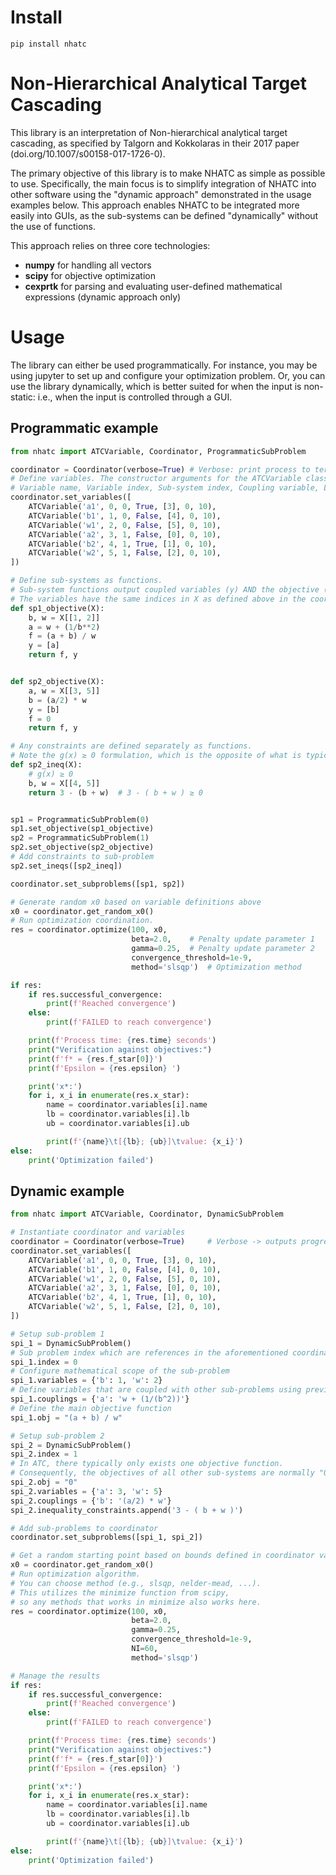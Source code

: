 # Install
```pip install nhatc```

# Non-Hierarchical Analytical Target Cascading
This library is an interpretation of Non-hierarchical analytical target cascading,
as specified by Talgorn and Kokkolaras in their 2017 paper 
(doi.org/10.1007/s00158-017-1726-0).

The primary objective of this library is to make NHATC as simple as possible to use. 
Specifically, the main focus is to simplify integration of NHATC into other 
software using the "dynamic approach" demonstrated in the usage examples below. 
This approach enables NHATC to be integrated more easily into GUIs, as the sub-systems
can be defined "dynamically" without the use of functions.

This approach relies on three core technologies: 
- **numpy** for handling all vectors
- **scipy** for objective optimization
- **cexprtk** for parsing and evaluating user-defined mathematical expressions (dynamic approach only)

# Usage
The library can either be used programmatically. For instance, you may be using jupyter to 
set up and configure your optimization problem. Or, you can use the library dynamically, which is better suited for
when the input is non-static: i.e., when the input is controlled through a GUI.


## Programmatic example

```python
from nhatc import ATCVariable, Coordinator, ProgrammaticSubProblem

coordinator = Coordinator(verbose=True) # Verbose: print process to terminal
# Define variables. The constructor arguments for the ATCVariable class are:
# Variable name, Variable index, Sub-system index, Coupling variable, Lower bound, Upper bound
coordinator.set_variables([
    ATCVariable('a1', 0, 0, True, [3], 0, 10),
    ATCVariable('b1', 1, 0, False, [4], 0, 10),
    ATCVariable('w1', 2, 0, False, [5], 0, 10),
    ATCVariable('a2', 3, 1, False, [0], 0, 10),
    ATCVariable('b2', 4, 1, True, [1], 0, 10),
    ATCVariable('w2', 5, 1, False, [2], 0, 10),
])

# Define sub-systems as functions. 
# Sub-system functions output coupled variables (y) AND the objective (f)
# The variables have the same indices in X as defined above in the coordinator variable list 
def sp1_objective(X):
    b, w = X[[1, 2]]
    a = w + (1/b**2)
    f = (a + b) / w
    y = [a]
    return f, y


def sp2_objective(X):
    a, w = X[[3, 5]]
    b = (a/2) * w
    y = [b]
    f = 0
    return f, y

# Any constraints are defined separately as functions. 
# Note the g(x) ≥ 0 formulation, which is the opposite of what is typically used in Matlab
def sp2_ineq(X):
    # g(x) ≥ 0
    b, w = X[[4, 5]]
    return 3 - (b + w)  # 3 - ( b + w ) ≥ 0


sp1 = ProgrammaticSubProblem(0)
sp1.set_objective(sp1_objective)
sp2 = ProgrammaticSubProblem(1)
sp2.set_objective(sp2_objective)
# Add constraints to sub-problem
sp2.set_ineqs([sp2_ineq])

coordinator.set_subproblems([sp1, sp2])

# Generate random x0 based on variable definitions above
x0 = coordinator.get_random_x0()
# Run optimization coordination.
res = coordinator.optimize(100, x0,
                           beta=2.0,    # Penalty update parameter 1
                           gamma=0.25,  # Penalty update parameter 2
                           convergence_threshold=1e-9, 
                           method='slsqp')  # Optimization method

if res:
    if res.successful_convergence:
        print(f'Reached convergence')
    else:
        print(f'FAILED to reach convergence')

    print(f'Process time: {res.time} seconds')
    print("Verification against objectives:")
    print(f'f* = {res.f_star[0]}')
    print(f'Epsilon = {res.epsilon} ')

    print('x*:')
    for i, x_i in enumerate(res.x_star):
        name = coordinator.variables[i].name
        lb = coordinator.variables[i].lb
        ub = coordinator.variables[i].ub

        print(f'{name}\t[{lb}; {ub}]\tvalue: {x_i}')
else:
    print('Optimization failed')

```

## Dynamic example

```python
from nhatc import ATCVariable, Coordinator, DynamicSubProblem

# Instantiate coordinator and variables
coordinator = Coordinator(verbose=True)     # Verbose -> outputs progress
coordinator.set_variables([
    ATCVariable('a1', 0, 0, True, [3], 0, 10),
    ATCVariable('b1', 1, 0, False, [4], 0, 10),
    ATCVariable('w1', 2, 0, False, [5], 0, 10),
    ATCVariable('a2', 3, 1, False, [0], 0, 10),
    ATCVariable('b2', 4, 1, True, [1], 0, 10),
    ATCVariable('w2', 5, 1, False, [2], 0, 10),
])

# Setup sub-problem 1
spi_1 = DynamicSubProblem()
# Sub problem index which are references in the aforementioned coordinator variables 
spi_1.index = 0
# Configure mathematical scope of the sub-problem
spi_1.variables = {'b': 1, 'w': 2}
# Define variables that are coupled with other sub-problems using previously defined variables
spi_1.couplings = {'a': 'w + (1/(b^2))'}
# Define the main objective function
spi_1.obj = "(a + b) / w"

# Setup sub-problem 2
spi_2 = DynamicSubProblem()
spi_2.index = 1
# In ATC, there typically only exists one objective function. 
# Consequently, the objectives of all other sub-systems are normally "0"
spi_2.obj = "0" 
spi_2.variables = {'a': 3, 'w': 5}
spi_2.couplings = {'b': '(a/2) * w'}
spi_2.inequality_constraints.append('3 - ( b + w )')

# Add sub-problems to coordinator
coordinator.set_subproblems([spi_1, spi_2])

# Get a random starting point based on bounds defined in coordinator variables
x0 = coordinator.get_random_x0()
# Run optimization algorithm. 
# You can choose method (e.g., slsqp, nelder-mead, ...). 
# This utilizes the minimize function from scipy, 
# so any methods that works in minimize also works here.
res = coordinator.optimize(100, x0,
                           beta=2.0,
                           gamma=0.25,
                           convergence_threshold=1e-9,
                           NI=60,
                           method='slsqp')

# Manage the results
if res:
    if res.successful_convergence:
        print(f'Reached convergence')
    else:
        print(f'FAILED to reach convergence')

    print(f'Process time: {res.time} seconds')
    print("Verification against objectives:")
    print(f'f* = {res.f_star[0]}')
    print(f'Epsilon = {res.epsilon} ')

    print('x*:')
    for i, x_i in enumerate(res.x_star):
        name = coordinator.variables[i].name
        lb = coordinator.variables[i].lb
        ub = coordinator.variables[i].ub

        print(f'{name}\t[{lb}; {ub}]\tvalue: {x_i}')
else:
    print('Optimization failed')
```

